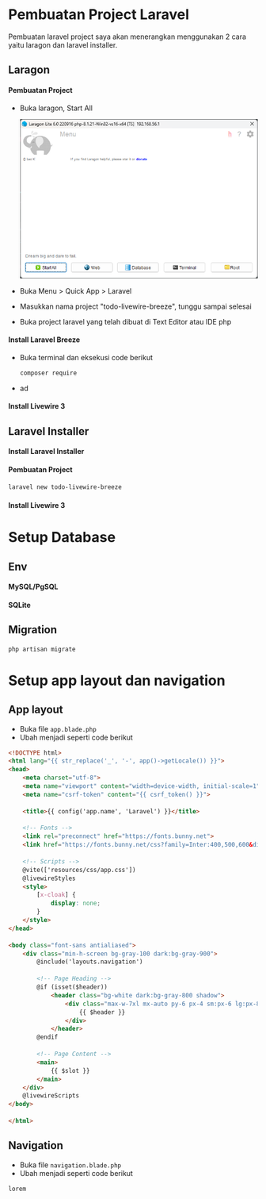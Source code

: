 # Pembuatan Project Laravel
Pembuatan laravel project saya akan menerangkan menggunakan 2 cara yaitu laragon dan laravel installer.
## Laragon
#### Pembuatan Project
- Buka laragon, Start All

    ![Alt text](Laravel%20Todo%20App/image.png)
- Buka Menu > Quick App > Laravel
- Masukkan nama project "todo-livewire-breeze", tunggu sampai selesai
- Buka project laravel yang telah dibuat di Text Editor atau IDE php
#### Install Laravel Breeze
- Buka terminal dan eksekusi code berikut
    ```bash
    composer require
    ```
- ad
#### Install Livewire 3
## Laravel Installer
#### Install Laravel Installer
#### Pembuatan Project

```bash
laravel new todo-livewire-breeze
```
#### Install Livewire 3
# Setup Database
## Env
#### MySQL/PgSQL
#### SQLite
## Migration
```
php artisan migrate
```

# Setup app layout dan navigation

## App layout
- Buka file `app.blade.php`
- Ubah menjadi seperti code berikut
```html
<!DOCTYPE html>
<html lang="{{ str_replace('_', '-', app()->getLocale()) }}">
<head>
    <meta charset="utf-8">
    <meta name="viewport" content="width=device-width, initial-scale=1">
    <meta name="csrf-token" content="{{ csrf_token() }}">

    <title>{{ config('app.name', 'Laravel') }}</title>

    <!-- Fonts -->
    <link rel="preconnect" href="https://fonts.bunny.net">
    <link href="https://fonts.bunny.net/css?family=Inter:400,500,600&display=swap" rel="stylesheet" />

    <!-- Scripts -->
    @vite(['resources/css/app.css'])
    @livewireStyles
    <style>
        [x-cloak] {
            display: none;
        }
    </style>
</head>

<body class="font-sans antialiased">
    <div class="min-h-screen bg-gray-100 dark:bg-gray-900">
        @include('layouts.navigation')

        <!-- Page Heading -->
        @if (isset($header))
            <header class="bg-white dark:bg-gray-800 shadow">
                <div class="max-w-7xl mx-auto py-6 px-4 sm:px-6 lg:px-8">
                    {{ $header }}
                </div>
            </header>
        @endif

        <!-- Page Content -->
        <main>
            {{ $slot }}
        </main>
    </div>
    @livewireScripts
</body>

</html>

```
## Navigation
- Buka file `navigation.blade.php`
- Ubah menjadi seperti code berikut
```html
lorem
```